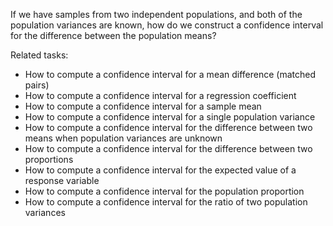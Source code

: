 
If we have samples from two independent populations,
and both of the population variances are known,
how do we construct a confidence interval for the difference between the population means?

Related tasks:

 * How to compute a confidence interval for a mean difference (matched pairs)
 * How to compute a confidence interval for a regression coefficient
 * How to compute a confidence interval for a sample mean
 * How to compute a confidence interval for a single population variance
 * How to compute a confidence interval for the difference between two means when population variances are unknown
 * How to compute a confidence interval for the difference between two proportions
 * How to compute a confidence interval for the expected value of a response variable
 * How to compute a confidence interval for the population proportion
 * How to compute a confidence interval for the ratio of two population variances
